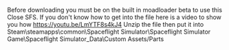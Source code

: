 Before downloading you must be on the built in moadloader beta to use this
Close SFS.
If you don't know how to get into the file here is a video to show you how https://youtu.be/LmYTF8s4kJ4
Unzip the file then put it into Steam\steamapps\common\Spaceflight Simulator\Spaceflight Simulator Game\Spaceflight Simulator_Data\Custom Assets/Parts
